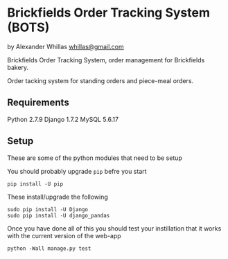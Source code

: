 # Brickfields Order Tracking System (BOTS)
by Alexander Whillas <whillas@gmail.com>

Brickfields Order Tracking System, order management for Brickfields bakery.

Order tacking system for standing orders and piece-meal orders.


## Requirements

Python 2.7.9
Django 1.7.2
MySQL 5.6.17


## Setup

These are some of the python modules that need to be setup

You should probably upgrade `pip` befre you start

	pip install -U pip

These install/upgrade the following	

	sudo pip install -U Django
	sudo pip install -U django_pandas

Once you have done all of this you should test your instillation that it works with the current version of the web-app

	python -Wall manage.py test
